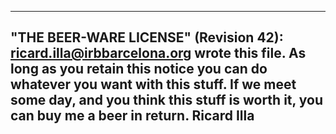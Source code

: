 ----------------------------------------------------------------------------
"THE BEER-WARE LICENSE" (Revision 42):
<ricard.illa@irbbarcelona.org> wrote this file.  As long as you retain this
notice you can do whatever you want with this stuff. If we meet some day, 
and you think this stuff is worth it, you can buy me a beer in return.
Ricard Illa
----------------------------------------------------------------------------
